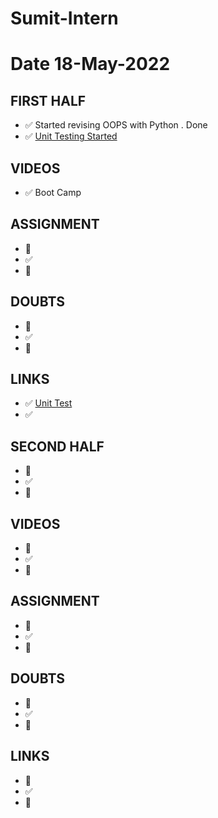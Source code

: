 # Sumit-Intern

# Date 18-May-2022


## FIRST HALF

- ✅ Started revising OOPS with Python . Done
- ✅ [Unit Testing Started](https://github.com/sp18-interns/Sumit-Intern/blob/main/18-May-2022/Unittest_salary.py)

## VIDEOS 
- ✅ Boot Camp


## ASSIGNMENT
- 🚧 
- ✅
- 🚫


## DOUBTS
- 🚧 
- ✅
- 🚫


## LINKS
- ✅ [Unit Test](https://docs.python.org/3/library/unittest.html)
- ✅ 


## SECOND HALF
- 🚧 
- ✅
- 🚫



## VIDEOS
- 🚧 
- ✅
- 🚫



## ASSIGNMENT
- 🚧 
- ✅
- 🚫



## DOUBTS
- 🚧 
- ✅
- 🚫



## LINKS

- 🚧 
- ✅
- 🚫


